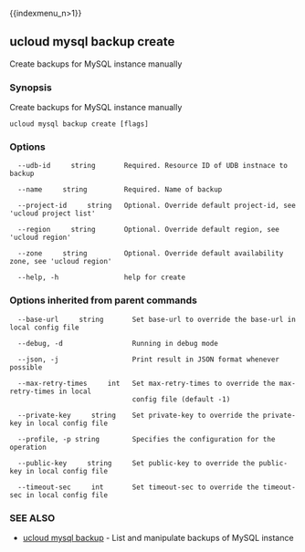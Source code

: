 {{indexmenu_n>1}}

## ucloud mysql backup create

Create backups for MySQL instance manually

### Synopsis

Create backups for MySQL instance manually

```
ucloud mysql backup create [flags]
```

### Options

```
  --udb-id     string       Required. Resource ID of UDB instnace to backup 

  --name     string         Required. Name of backup 

  --project-id     string   Optional. Override default project-id, see 'ucloud project list' 

  --region     string       Optional. Override default region, see 'ucloud region' 

  --zone     string         Optional. Override default availability zone, see 'ucloud region' 

  --help, -h                help for create 

```

### Options inherited from parent commands

```
  --base-url     string       Set base-url to override the base-url in local config file 

  --debug, -d                 Running in debug mode 

  --json, -j                  Print result in JSON format whenever possible 

  --max-retry-times     int   Set max-retry-times to override the max-retry-times in local
                              config file (default -1) 

  --private-key     string    Set private-key to override the private-key in local config file 

  --profile, -p string        Specifies the configuration for the operation 

  --public-key     string     Set public-key to override the public-key in local config file 

  --timeout-sec     int       Set timeout-sec to override the timeout-sec in local config file 

```

### SEE ALSO

* [ucloud mysql backup](software/cli/cmd/ucloud/mysql/backup)	 - List and manipulate backups of MySQL instance

